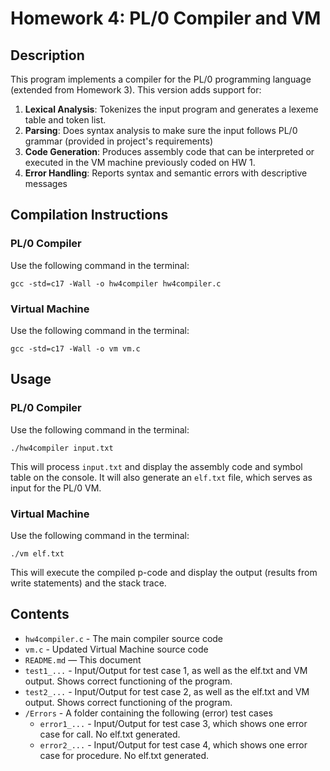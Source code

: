 ﻿# Homework 4: PL/0 Compiler and VM

## Description

This program implements a compiler for the PL/0 programming language (extended from Homework 3). This version adds support for:

 1. **Lexical Analysis**: Tokenizes the input program and generates a lexeme table and token list.
 2. **Parsing**: Does syntax analysis to make sure the input follows PL/0 grammar (provided in project's requirements)
 3. **Code Generation**: Produces assembly code that can be interpreted or executed in the VM machine previously coded on HW 1.
 4. **Error Handling**: Reports syntax and semantic errors with descriptive messages

## Compilation Instructions

### PL/0 Compiler
Use the following command in the terminal:
```
gcc -std=c17 -Wall -o hw4compiler hw4compiler.c
```

### Virtual Machine
Use the following command in the terminal:
```
gcc -std=c17 -Wall -o vm vm.c
```

## Usage

### PL/0 Compiler
Use the following command in the terminal:
```
./hw4compiler input.txt
```
This will process `input.txt` and display the assembly code and symbol table on the console. It will also generate an `elf.txt` file, which serves as input for the PL/0 VM.

### Virtual Machine
Use the following command in the terminal:
```
./vm elf.txt
```
This will execute the compiled p-code and display the output (results from write statements) and the stack trace.

## Contents

- `hw4compiler.c` - The main compiler source code
- `vm.c` - Updated Virtual Machine source code
- `README.md` — This document
- `test1_...` - Input/Output for test case 1, as well as the elf.txt and VM output. Shows correct functioning of the program.
- `test2_...` - Input/Output for test case 2, as well as the elf.txt and VM output. Shows correct functioning of the program.
- `/Errors` - A folder containing the following (error) test cases
    - `error1_...` - Input/Output for test case 3, which shows one error case for call. No elf.txt generated.
    - `error2_...` - Input/Output for test case 4, which shows one error case for procedure. No elf.txt generated.
